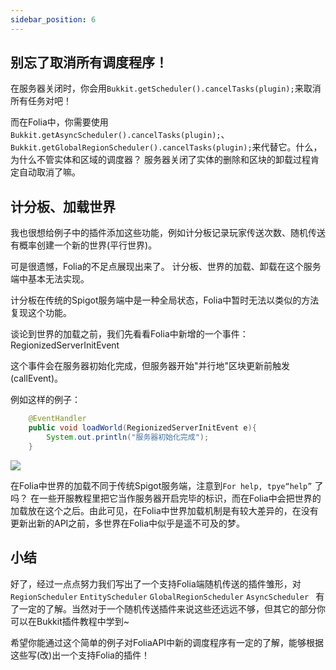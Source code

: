 ```yaml
---
sidebar_position: 6
---
```


## 别忘了取消所有调度程序！

在服务器关闭时，你会用`Bukkit.getScheduler().cancelTasks(plugin);`来取消所有任务对吧！

而在Folia中，你需要使用`Bukkit.getAsyncScheduler().cancelTasks(plugin);`、`Bukkit.getGlobalRegionScheduler().cancelTasks(plugin);`来代替它。什么，为什么不管实体和区域的调度器？ 服务器关闭了实体的删除和区块的卸载过程肯定自动取消了嘛。

## 计分板、加载世界

我也很想给例子中的插件添加这些功能，例如计分板记录玩家传送次数、随机传送有概率创建一个新的世界(平行世界)。

可是很遗憾，Folia的不足点展现出来了。 计分板、世界的加载、卸载在这个服务端中基本无法实现。

计分板在传统的Spigot服务端中是一种全局状态，Folia中暂时无法以类似的方法复现这个功能。

谈论到世界的加载之前，我们先看看Folia中新增的一个事件：RegionizedServerInitEvent

这个事件会在服务器初始化完成，但服务器开始"并行地"区块更新前触发(callEvent)。

例如这样的例子：

```java
    @EventHandler
    public void loadWorld(RegionizedServerInitEvent e){
        System.out.println("服务器初始化完成");
    }
```

![](https://s2.loli.net/2023/08/19/C7ko4bjlWBTv1QV.png)

在Folia中世界的加载不同于传统Spigot服务端，注意到`For help, tpye“help”` 了吗？ 在一些开服教程里把它当作服务器开启完毕的标识，而在Folia中会把世界的加载放在这个之后。由此可见，在Folia中世界加载机制是有较大差异的，在没有更新出新的API之前，多世界在Folia中似乎是遥不可及的梦。

## 小结

好了，经过一点点努力我们写出了一个支持Folia端随机传送的插件雏形，对`RegionScheduler` `EntityScheduler` `GlobalRegionScheduler` `AsyncScheduler ` 有了一定的了解。当然对于一个随机传送插件来说这些还远远不够，但其它的部分你可以在Bukkit插件教程中学到~

希望你能通过这个简单的例子对FoliaAPI中新的调度程序有一定的了解，能够根据这些写(改)出一个支持Folia的插件！